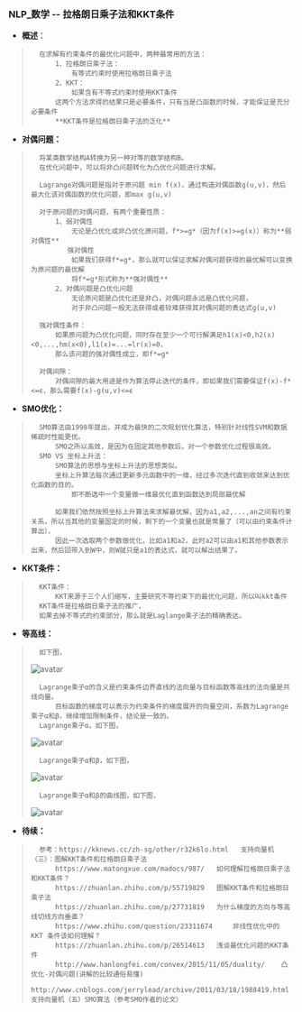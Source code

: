 ### NLP_数学 -- 拉格朗日乘子法和KKT条件
- **概述**：
>       在求解有约束条件的最优化问题中，两种最常用的方法：
>           1、拉格朗日乘子法：
>               有等式约束时使用拉格朗日乘子法
>           2、KKT：
>               如果含有不等式约束时使用KKT条件
>           这两个方法求得的结果只是必要条件，只有当是凸函数的时候，才能保证是充分必要条件
>           **KKT条件是拉格朗日乘子法的泛化**
>

- **对偶问题：**
>       将某类数学结构A转换为另一种对等的数学结构B。
>       在优化问题中，可以将非凸问题转化为凸优化问题进行求解。
>
>       Lagrange对偶问题是指对于原问题 min f(x)，通过构造对偶函数g(u,v)，然后最大化该对偶函数的优化问题，即max g(u,v)
>
>       对于原问题的对偶问题，有两个重要性质：
>           1、弱对偶性
>               无论是凸优化或非凸优化原问题，f*>=g*（因为f(x)>=g(x)）称为**弱对偶性**
>              强对偶性
>               如果我们获得f*=g*，那么就可以保证求解对偶问题获得的最优解可以变换为原问题的最优解
>               将f*=g*形式称为**强对偶性**
>           2、对偶问题是凸优化问题
>               无论原问题是凸优化还是非凸，对偶问题永远是凸优化问题，
>               对于非凸问题一般无法获得或者较难获得其对偶问题的表达式g(u,v)
>
>       强对偶性条件：
>           如果原问题为凸优化问题，同时存在至少一个可行解满足h1(x)<0,h2(x)<0,...,hm(x<0),l1(x)=...=lr(x)=0，
>           那么该问题的强对偶性成立，即f*=g*
>
>       对偶间隙：
>           对偶间隙的最大用途是作为算法停止迭代的条件，即如果我们需要保证f(x)-f*<=ϵ，那么需要f(x)-g(u,v)<=ϵ
>
>
>

- **SMO优化：**
>       SMO算法由1998年提出，并成为最快的二次规划优化算法，特别针对线性SVM和数据稀疏时性能更优。
>           SMO之所以高效，是因为在固定其他参数后，对一个参数优化过程很高效。
>       SMO VS 坐标上升法：
>           SMO算法的思想与坐标上升法的思想类似。
>           坐标上升算法每次通过更新多元函数中的一维，经过多次迭代直到收敛来达到优化函数的目的。
>               即不断选中一个变量做一维最优化直到函数达到局部最优解
>
>           如果我们依然按照坐标上升算法来求解最优解，因为a1,a2,...,an之间有约束关系，所以当其他的变量固定的时候，剩下的一个变量也就是常量了（可以由约束条件计算出），
>           因此一次选取两个参数做优化，比如a1和a2，此时a2可以由a1和其他参数表示出来，然后回带入到W中，则W就只是a1的表达式，就可以解出结果了。
>
>
>
>
>
>


- **KKT条件：**
>       KKT条件：
>           KKT来源于三个人们缩写，主要研究不等约束下的最优化问题，所以叫kkt条件
>       KKT条件是拉格朗日乘子法的推广，
>       如果去掉不等式的约束部分，那么就是Laglange乘子法的精确表达。
>
>

- **等高线：**
>       如下图，
> ![avatar](https://github.com/nwaiting/wolf-ai/blob/master/wolf_others/pic/nlp_math_Lagrange_contour.jpg)
>
>       Lagrange乘子α的含义是约束条件边界直线的法向量与目标函数等高线的法向量是共线向量。
>           目标函数的梯度可以表示为约束条件的梯度展开的向量空间，系数为Lagrange乘子α和β，继续增加限制条件，结论是一致的。
>       Lagrange乘子α，如下图，
> ![avatar](https://github.com/nwaiting/wolf-ai/blob/master/wolf_others/pic/nlp_math_Lagrange_a_mean.jpg)
>
>       Lagrange乘子α和β，如下图，
> ![avatar](https://github.com/nwaiting/wolf-ai/blob/master/wolf_others/pic/nlp_math_Lagrange_a_b_mean.jpg)
>
>       Lagrange乘子α和β的曲线图，如下图，
> ![avatar](https://github.com/nwaiting/wolf-ai/blob/master/wolf_others/pic/nlp_math_Lagrange_a_b_graph.jpg)
>
>
>

- **待续：**
>       参考：https://kknews.cc/zh-sg/other/r32k6lo.html   支持向量机（三）：图解KKT条件和拉格朗日乘子法
>           https://www.matongxue.com/madocs/987/   如何理解拉格朗日乘子法和KKT条件？
>           https://zhuanlan.zhihu.com/p/55719829   图解KKT条件和拉格朗日乘子法
>           https://zhuanlan.zhihu.com/p/27731819   为什么梯度的方向与等高线切线方向垂直？
>           https://www.zhihu.com/question/23311674     非线性优化中的 KKT 条件该如何理解？
>           https://zhuanlan.zhihu.com/p/26514613   浅谈最优化问题的KKT条件
>           http://www.hanlongfei.com/convex/2015/11/05/duality/    凸优化-对偶问题(讲解的比较通俗易懂)
>           http://www.cnblogs.com/jerrylead/archive/2011/03/18/1988419.html    支持向量机（五）SMO算法（参考SMO作者的论文）
>
>
>
>
>
>
>
>
>
>
>
